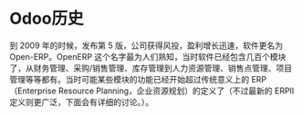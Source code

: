 # Odoo历史

到 2009 年的时候，发布第 5 版，公司获得风投，盈利增长迅速，软件更名为 Open-ERP。OpenERP 这个名字最为人们熟知，当时软件已经包含几百个模块了，从财务管理、采购/销售管理、库存管理到人力资源管理、销售点管理、项目管理等等都有。当时可能某些模块的功能已经开始超过传统意义上的 ERP（Enterprise Resource Planning，企业资源规划）的定义了（不过最新的 ERPⅡ 定义则更广泛，下面会有详细的讨论。）。

